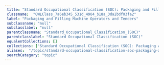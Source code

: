 ```yaml
--- 
 title: "Standard Occupational Classification (SOC): Packaging and Filling Machine Operators and Tenders" 
 classname:  "OWLClass_7a6eb345_531d_4904_b18a_3da2bdf03fa2" 
 label: "Packaging and Filling Machine Operators and Tenders" 
 subclassname: "null" 
 subclasslabel: "null" 
 parentclassname: "Standard_Occupational_Classification_(SOC)" 
 parentclasslabel: "Standard Occupational Classification (SOC)" 
 equalentCollections: [] 
 collections: ['Standard Occupational Classification (SOC): Packaging and Filling Machine Operators and Tenders']
 aliases:  "/topic/standard-occupational-classification-soc-packaging-and-filling-machine-operators-and-tenders"  
 searchCategory: "topic" 
---
```

